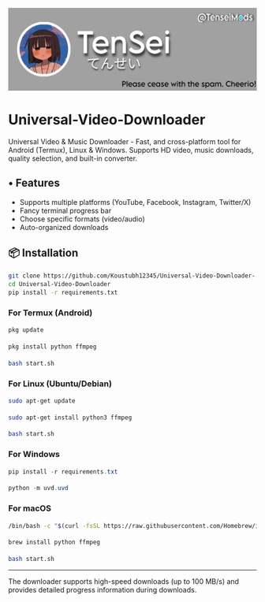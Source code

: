 ![Tensei](uvd/Tensei.jpg)
# Universal-Video-Downloader
Universal Video &amp; Music Downloader - Fast, and cross-platform tool for Android (Termux), Linux &amp; Windows. Supports HD video, music downloads, quality selection, and built-in converter.

## • Features
- Supports multiple platforms (YouTube, Facebook, Instagram, Twitter/X)
- Fancy terminal progress bar
- Choose specific formats (video/audio)
- Auto-organized downloads

## 📦 Installation
```bash
git clone https://github.com/Koustubh12345/Universal-Video-Downloader-.git
cd Universal-Video-Downloader
pip install -r requirements.txt
```

### For Termux (Android)
```bash
pkg update

pkg install python ffmpeg

bash start.sh
```

### For Linux (Ubuntu/Debian)
```bash
sudo apt-get update

sudo apt-get install python3 ffmpeg

bash start.sh
```

### For Windows
```powershell
pip install -r requirements.txt

python -m uvd.uvd
```

### For macOS
```bash
/bin/bash -c "$(curl -fsSL https://raw.githubusercontent.com/Homebrew/install/master/install.sh)"

brew install python ffmpeg

bash start.sh
```

---

The downloader supports high-speed downloads (up to 100 MB/s) and provides detailed progress information during downloads.
